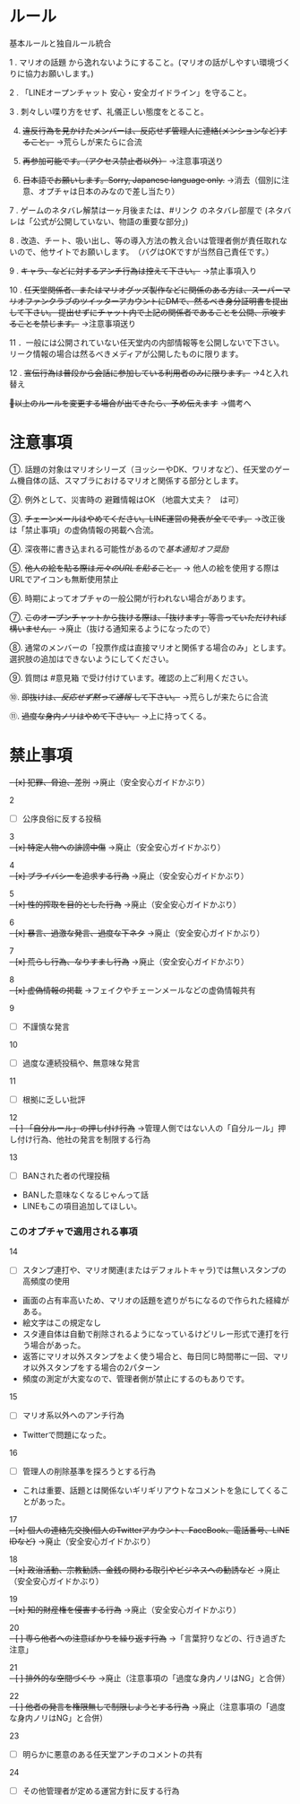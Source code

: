 # ルール

基本ルールと独自ルール統合

1️ . マリオの話題 から逸れないようにすること。(マリオの話がしやすい環境づくりに協力お願いします。)

2 . 「LINEオープンチャット 安心・安全ガイドライン」を守ること。

3 . 刺々しい喋り方をせず、礼儀正しい態度をとること。

4. ~~違反行為を見かけたメンバーは、反応せず管理人に連絡(メンションなど)すること。~~ →荒らしが来たらに合流

5. ~~再参加可能です。（アクセス禁止者以外）~~ →注意事項送り

6. ~~日本語でお願いします。Sorry, Japanese language only.~~ →消去（個別に注意、オプチャは日本のみなので差し当たり）

7 . ゲームのネタバレ解禁は一ヶ月後または、#リンク のネタバレ部屋で (ネタバレは「公式が公開していない、物語の重要な部分」)

8 . 改造、チート、吸い出し、等の導入方法の教え合いは管理者側が責任取れないので、他サイトでお願いします。　（バグはOKですが当然自己責任です。）

9 . ~~キャラ、などに対するアンチ行為は控えて下さい。~~ →禁止事項入り

10 . ~~任天堂関係者、またはマリオグッズ製作などに関係のある方は、スーパーマリオファンクラブのツイッターアカウントにDMで、然るべき身分証明書を提出して下さい。
     提出せずにチャット内で上記の関係者であることを公開、示唆することを禁じます。~~ →注意事項送り

11 ．一般には公開されていない任天堂内の内部情報等を公開しないで下さい。リーク情報の場合は然るべきメディアが公開したものに限ります。

1️2 . ~~宣伝行為は普段から会話に参加している利用者のみに限ります。~~ →4と入れ替え

~~🔄以上のルールを変更する場合が出てきたら、予め伝えます~~ →備考へ

# 注意事項

①. 話題の対象はマリオシリーズ（ヨッシーやDK、ワリオなど）、任天堂のゲーム機自体の話、スマブラにおけるマリオと関係する部分とします。

②. 例外として、災害時の 避難情報はOK （地震大丈夫？　は可）

③. ~~チェーンメールはやめてください。LINE運営の発表が全てです。~~ →改正後は「禁止事項」の虚偽情報の掲載へ合流。

④. 深夜帯に書き込まれる可能性があるので*基本通知オフ奨励*

⑤. ~~他人の絵を貼る際は*元々のURLを貼る*こと。~~ → 他人の絵を使用する際はURLでアイコンも無断使用禁止

⑥. 時期によってオプチャの一般公開が行われない場合があります。

⑦. ~~このオープンチャットから抜ける際は、「抜けます」等言っていただければ構いません。~~ →廃止（抜ける通知来るようになったので）

⑧. 通常のメンバーの「投票作成は直接マリオと関係する場合のみ」とします。 選択肢の追加はできないようにしてください。

⑨. 質問は #意見箱 で受け付けています。確認の上ご利用ください。

⑩. ~~即抜けは、*反応せず黙って通報* して下さい。~~ →荒らしが来たらに合流

⑪. ~~過度な身内ノリはやめて下さい。~~ →上に持ってくる。

# 禁止事項


~~- [x] 犯罪、脅迫、差別~~ →廃止（安全安心ガイドかぶり）

2  
- [ ] 公序良俗に反する投稿

3  
~~- [x] 特定人物への誹謗中傷~~ →廃止（安全安心ガイドかぶり）

4  
~~- [x] プライバシーを追求する行為~~ →廃止（安全安心ガイドかぶり）

5  
~~- [x] 性的搾取を目的とした行為~~ →廃止（安全安心ガイドかぶり）

6  
~~- [x] 暴言、過激な発言、過度な下ネタ~~ →廃止（安全安心ガイドかぶり）

7  
~~- [x] 荒らし行為、なりすまし行為~~ →廃止（安全安心ガイドかぶり）

8  
~~- [x] 虚偽情報の掲載~~ →フェイクやチェーンメールなどの虚偽情報共有

9  
- [ ] 不謹慎な発言

10  
- [ ] 過度な連続投稿や、無意味な発言

11  
- [ ] 根拠に乏しい批評

12  
~~- [ ] 「自分ルール」の押し付け行為~~ →管理人側ではない人の「自分ルール」押し付け行為、他社の発言を制限する行為

13  
- [ ] BANされた者の代理投稿
 - BANした意味なくなるじゃんって話
 - LINEもこの項目追加してほしい。

### このオプチャで適用される事項

14  
- [ ] スタンプ連打や、マリオ関連(またはデフォルトキャラ)では無いスタンプの高頻度の使用
 - 画面の占有率高いため、マリオの話題を遮りがちになるので作られた経緯がある。
 - 絵文字はこの規定なし
 - スタ連自体は自動で削除されるようになっているけどリレー形式で連打を行う場合があった。
 - 返答にマリオ以外スタンプをよく使う場合と、毎日同じ時間帯に一回、マリオ以外スタンプをする場合の2パターン
 - 頻度の測定が大変なので、管理者側が禁止にするのもありです。

15  
- [ ] マリオ系以外へのアンチ行為
 - Twitterで問題になった。

16  
- [ ] 管理人の削除基準を探ろうとする行為
 - これは重要、話題とは関係ないギリギリアウトなコメントを急にしてくることがあった。

17  
~~- [x] 個人の連絡先交換(個人のTwitterアカウント、FaceBook、電話番号、LINE IDなど)~~ →廃止（安全安心ガイドかぶり）

18  
~~- [x] 政治活動、宗教勧誘、金銭の関わる取引やビジネスへの勧誘など~~ →廃止（安全安心ガイドかぶり）

19  
~~- [x] 知的財産権を侵害する行為~~ →廃止（安全安心ガイドかぶり）

20  
~~- [ ] 専ら他者への注意ばかりを繰り返す行為~~ →「言葉狩りなどの、行き過ぎた注意」


21  
~~- [ ] 排外的な空間づくり~~ →廃止（注意事項の「過度な身内ノリはNG」と合併）

22  
~~- [ ] 他者の発言を権限無しで制限しようとする行為~~ →廃止（注意事項の「過度な身内ノリはNG」と合併）

23  
- [ ] 明らかに悪意のある任天堂アンチのコメントの共有

24  
- [ ] その他管理者が定める運営方針に反する行為





